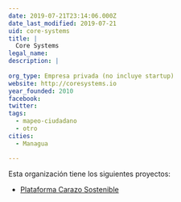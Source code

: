 ```yaml
---
date: 2019-07-21T23:14:06.000Z
date_last_modified: 2019-07-21
uid: core-systems
title: |
  Core Systems
legal_name: 
description: |
  
org_type: Empresa privada (no incluye startup)
website: http://coresystems.io
year_founded: 2010
facebook: 
twitter: 
tags:
  - mapeo-ciudadano
  - otro
cities: 
  - Managua

---
```


Esta organización tiene los siguientes proyectos:

- [Plataforma Carazo Sostenible](/proyectos/plataforma-carazo-sostenible)

